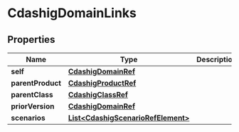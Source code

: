 

# CdashigDomainLinks

## Properties

Name | Type | Description | Notes
------------ | ------------- | ------------- | -------------
**self** | [**CdashigDomainRef**](CdashigDomainRef.md) |  |  [optional]
**parentProduct** | [**CdashigProductRef**](CdashigProductRef.md) |  |  [optional]
**parentClass** | [**CdashigClassRef**](CdashigClassRef.md) |  |  [optional]
**priorVersion** | [**CdashigDomainRef**](CdashigDomainRef.md) |  |  [optional]
**scenarios** | [**List&lt;CdashigScenarioRefElement&gt;**](CdashigScenarioRefElement.md) |  |  [optional]




